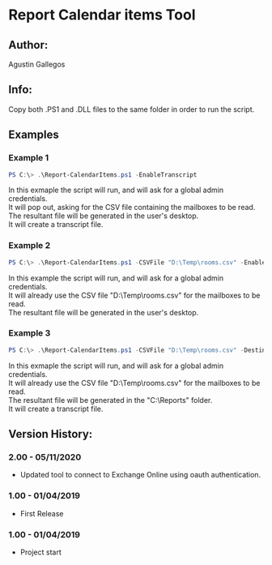 ﻿# Report Calendar items Tool

## Author:  
Agustin Gallegos  

## Info:  
Copy both .PS1 and .DLL files to the same folder in order to run the script.  

## Examples  
### Example 1  
```powershell
PS C:\> .\Report-CalendarItems.ps1 -EnableTranscript
```
In this exmaple the script will run, and will ask for a global admin credentials.  
It will pop out, asking for the CSV file containing the mailboxes to be read.  
The resultant file will be generated in the user's desktop.  
It will create a transcript file.  

### Example 2  
```powershell
PS C:\> .\Report-CalendarItems.ps1 -CSVFile "D:\Temp\rooms.csv" -EnableTranscript
```
In this example the script will run, and will ask for a global admin credentials.  
It will already use the CSV file "D:\Temp\rooms.csv" for the mailboxes to be read.  
The resultant file will be generated in the user's desktop.  

### Example 3  
```powershell
PS C:\> .\Report-CalendarItems.ps1 -CSVFile "D:\Temp\rooms.csv" -DestinationFolderPath "C:\Reports" -EnableTranscript
```
In this exmaple the script will run, and will ask for a global admin credentials.  
It will already use the CSV file "D:\Temp\rooms.csv" for the mailboxes to be read.  
The resultant file will be generated in the "C:\Reports" folder.  
It will create a transcript file.  

## Version History:
### 2.00 - 05/11/2020
 - Updated tool to connect to Exchange Online using oauth authentication. 
### 1.00 - 01/04/2019
 - First Release
### 1.00 - 01/04/2019
 - Project start